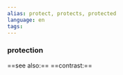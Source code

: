 ```yaml
---
alias: protect, protects, protected
language: en
tags: 
---
```

### protection
==see also:== 
==contrast:== 